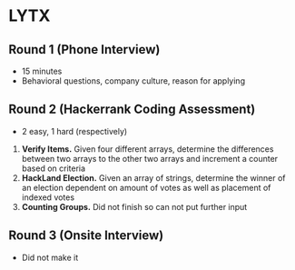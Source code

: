 # LYTX

## Round 1 (Phone Interview)

- 15 minutes
- Behavioral questions, company culture, reason for applying

## Round 2 (Hackerrank Coding Assessment)

- 2 easy, 1 hard (respectively)

1. **Verify Items.** Given four different arrays, determine the differences between two arrays to the other two arrays and increment a counter based on criteria
2. **HackLand Election.** Given an array of strings, determine the winner of an election dependent on amount of votes as well as placement of indexed votes
3. **Counting Groups.** Did not finish so can not put further input

## Round 3 (Onsite Interview)

- Did not make it
